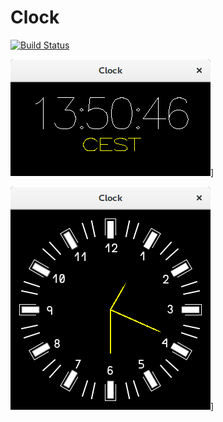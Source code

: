 # Clock
[![Build Status](https://travis-ci.org/manuel-io/clock.svg?branch=master)](https://travis-ci.org/manuel-io/clock)

![clock-face](https://raw.githubusercontent.com/manuel-io/clock/master/data/digital-clock.png)]

![clock-face](https://raw.githubusercontent.com/manuel-io/clock/master/data/analog-clock.png)]
